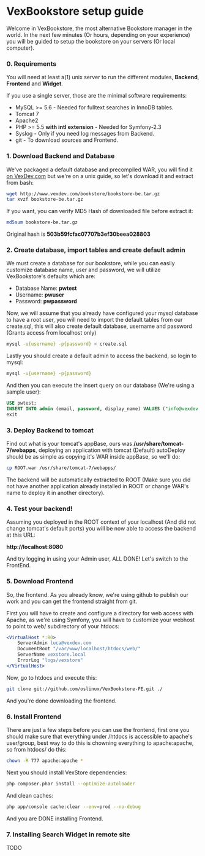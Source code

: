 # VexBookstore setup guide

Welcome in VexBookstore, the most alternative Bookstore manager in the world.
In the next few minutes (Or hours, depending on your experience) you will be guided to setup the bookstore on your servers (Or local computer).

### 0. Requirements
You will need at least a(1) unix server to run the different modules, **Backend**, **Frontend** and **Widget**.

If you use a single server, those are the minimal software requirements:

 * MySQL >= 5.6 - Needed for fulltext searches in InnoDB tables.
 * Tomcat 7
 * Apache2
 * PHP >= 5.5 **with intl extension** - Needed for Symfony-2.3
 * Syslog - Only if you need log messages from Backend.
 * git - To download sources and Frontend.

### 1. Download Backend and Database

We've packaged a default database and precompiled WAR, you will find it [on VexDev.com](http://www.vexdev.com/bookstore/bookstore-be.tar.gz) but we're on a unix guide, so let's download it and extract from bash:

```bash
wget http://www.vexdev.com/bookstore/bookstore-be.tar.gz
tar xvzf bookstore-be.tar.gz
```

If you want, you can verify MD5 Hash of downloaded file before extract it:

```bash
md5sum bookstore-be.tar.gz 
```

Original hash is **503b59fcfac07707b3ef30beea028803**

### 2. Create database, import tables and create default admin

We must create a database for our bookstore, while you can easily customize database name, user and password, we will utilize VexBookstore's defaults which are:

 * Database Name: **pwtest**
 * Username: **pwuser**
 * Password: **pwpassword**
 
Now, we will assume that you already have configured your mysql database to have a root user, you will need to import the default tables from our create.sql, this will also create default database, username and password (Grants access from localhost only)

```bash
mysql -u{username} -p{password} < create.sql
```

Lastly you should create a default admin to access the backend, so login to mysql:
```bash
mysql -u{username} -p{password}
```

And then you can execute the insert query on our database (We're using a sample user):

```sql
USE pwtest;
INSERT INTO admin (email, password, display_name) VALUES ("info@vexdev.com", "vexdev", "VexDev");
exit
```

### 3. Deploy Backend to tomcat

Find out what is your tomcat's appBase, ours was **/usr/share/tomcat-7/webapps**, deploying an application with tomcat (Default) autoDeploy should be as simple as copying it's WAR inside appBase, so we'll do:

```bash
cp ROOT.war /usr/share/tomcat-7/webapps/
```

The backend will be automatically extracted to ROOT (Make sure you did not have another application already installed in ROOT or change WAR's name to deploy it in another directory).

### 4. Test your backend!

Assuming you deployed in the ROOT context of your localhost (And did not change tomcat's default ports) you will be now able to access the backend at this URL:

 **http://localhost:8080** 
 
And try logging in using your Admin user, ALL DONE! Let's switch to the FrontEnd.

### 5. Download Frontend

So, the frontend. As you already know, we're using github to publish our work and you can get the frontend straight from git.

First you will have to create and configure a directory for web access with Apache, as we're using Symfony, you will have to customize your webhost to point to web/ subdirectory of your htdocs:

```apache
<VirtualHost *:80>
    ServerAdmin luca@vexdev.com
    DocumentRoot "/var/www/localhost/htdocs/web/"
    ServerName vexstore.local
    ErrorLog "logs/vexstore"
</VirtualHost>
```

Now, go to htdocs and execute this:

```bash
git clone git://github.com/oslinux/VexBookstore-FE.git ./
```

And you're done downloading the frontend.

### 6. Install Frontend

There are just a few steps before you can use the frontend, first one you should make sure that everything under /htdocs is accessible to apache's user/group, best way to do this is chowning everything to apache:apache, so from htdocs/ do this:

```bash
chown -R 777 apache:apache *
```

Next you should install VexStore dependencies:

```bash
php composer.phar install --optimize-autoloader
```

And clean caches:

```bash
php app/console cache:clear --env=prod --no-debug
```

And you are DONE installing Frontend.

### 7. Installing Search Widget in remote site

TODO